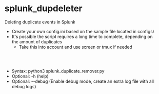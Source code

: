 # splunk_dupdeleter
Deleting duplicate events in Splunk

- Create your own config.ini based on the sample file located in configs/
- It's possible the script requires a long time to complete, depending on the amount of duplicates
    - Take this into account and use screen or tmux if needed


<br/><br/>
- Syntax: python3 splunk_duplicate_remover.py
- Optional: -h (help)
- Optional: --debug (Enable debug mode, create an extra log file with all debug logs)
<br/><br/>
